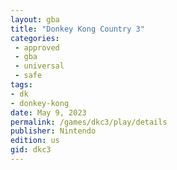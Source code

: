 ```yaml
---
layout: gba
title: "Donkey Kong Country 3"
categories:
 - approved
 - gba
 - universal
 - safe
tags:
- dk
- donkey-kong
date: May 9, 2023
permalink: /games/dkc3/play/details
publisher: Nintendo
edition: us
gid: dkc3
---
```

